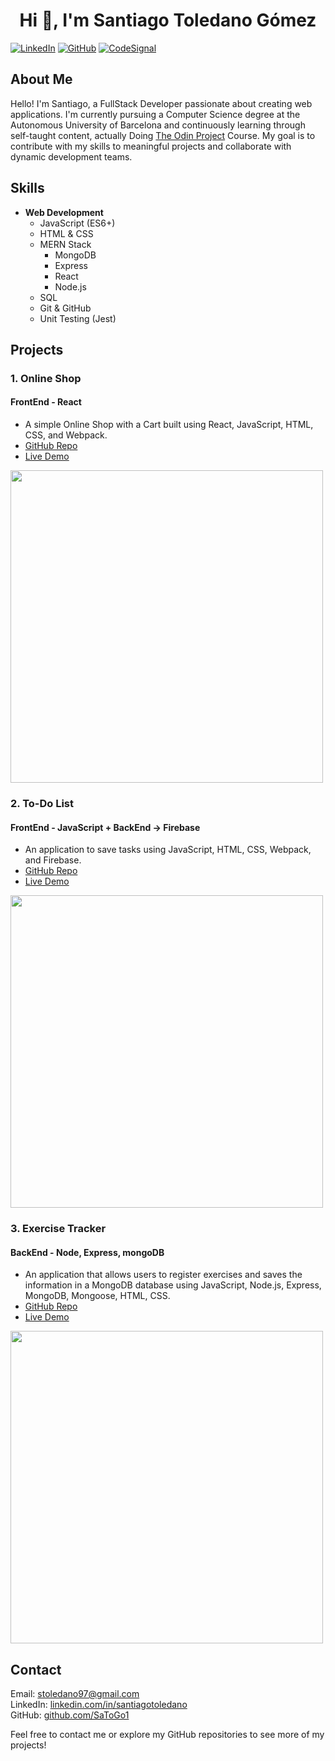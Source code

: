 <h1 align="center">Hi 👋, I'm Santiago Toledano Gómez</h1>  

[![LinkedIn](https://img.shields.io/badge/-LinkedIn-blue?style=flat-square&logo=linkedin&logoColor=white&link=https://linkedin.com/in/santiagotoledano)](https://linkedin.com/in/santiagotoledano)
[![GitHub](https://img.shields.io/badge/-GitHub-black?style=flat-square&logo=github&logoColor=white&link=https://github.com/SaToGo1)](https://github.com/SaToGo1)
[![CodeSignal](https://img.shields.io/badge/-CodeSignal-black?style=flat-square&logo=codesignal&logoColor=white&link=https://app.codesignal.com/profile/santiago_x7i)](https://app.codesignal.com/profile/santiago_x7i)

## About Me
Hello! I'm Santiago, a FullStack Developer passionate about creating web applications. I'm currently pursuing a Computer Science degree at the Autonomous University of Barcelona and continuously learning through self-taught content, actually Doing [The Odin Project](https://www.theodinproject.com/) Course. My goal is to contribute with my skills to meaningful projects and collaborate with dynamic development teams.

## Skills
- **Web Development**
  - JavaScript (ES6+)
  - HTML & CSS
  - MERN Stack
    -  MongoDB
    -  Express
    -  React
    -  Node.js
  - SQL
  - Git & GitHub
  - Unit Testing (Jest)

## Projects
### 1. Online Shop
#### FrontEnd - React
- A simple Online Shop with a Cart built using React, JavaScript, HTML, CSS, and Webpack.							           	            		      
- [GitHub Repo](https://github.com/SaToGo1/shopping-cart)
- [Live Demo](https://satogo1.github.io/shopping-cart/)
<img src="https://github.com/SaToGo1/shopping-cart/assets/85353835/ad492f89-6be4-4243-9c86-fad7a67cc3b6" width="500px">

### 2. To-Do List
#### FrontEnd - JavaScript + BackEnd -> Firebase 	
- An application to save tasks using JavaScript, HTML, CSS, Webpack, and Firebase.
- [GitHub Repo](https://github.com/SaToGo1/Todo-list)
- [Live Demo](https://satogo1.github.io/Todo-list)
<img src="https://github.com/SaToGo1/Todo-list/assets/85353835/60c2fab9-8f62-4ba4-97bc-9525d2dd4e2a" width="500px">

### 3. Exercise Tracker
#### BackEnd - Node, Express, mongoDB
- An application that allows users to register exercises and saves the information in a MongoDB database using JavaScript, Node.js, Express, MongoDB, Mongoose, HTML, CSS.
- [GitHub Repo](https://github.com/SaToGo1/project-exercisetracker)
- [Live Demo](https://project-exercisetracker.satogo.repl.co/)
<img src="https://github.com/SaToGo1/project-exercisetracker/assets/85353835/a7a8cfe7-dd1d-4f94-868d-624677ef2ae6" width="500px">

## Contact
Email: stoledano97@gmail.com  
LinkedIn: [linkedin.com/in/santiagotoledano](https://linkedin.com/in/santiagotoledano)  
GitHub: [github.com/SaToGo1](https://github.com/SaToGo1)  

Feel free to contact me or explore my GitHub repositories to see more of my projects!
